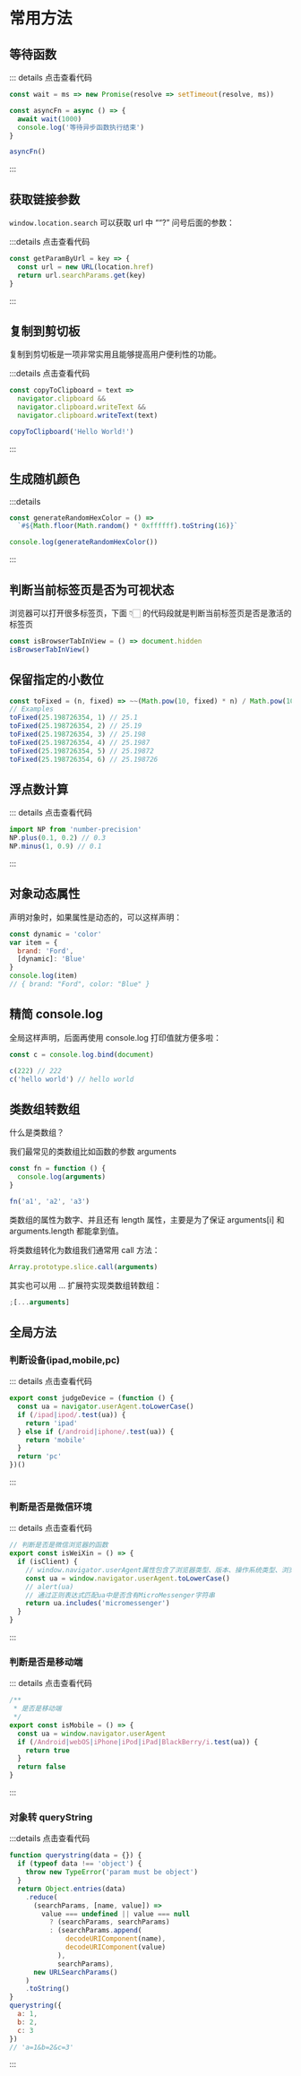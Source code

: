 # 常用方法

## 等待函数

::: details 点击查看代码

```js
const wait = ms => new Promise(resolve => setTimeout(resolve, ms))

const asyncFn = async () => {
  await wait(1000)
  console.log('等待异步函数执行结束')
}

asyncFn()
```

:::

## 获取链接参数

`window.location.search` 可以获取 url 中 ““?” 问号后面的参数：

:::details 点击查看代码

```js
const getParamByUrl = key => {
  const url = new URL(location.href)
  return url.searchParams.get(key)
}
```

:::

## 复制到剪切板

复制到剪切板是一项非常实用且能够提高用户便利性的功能。

:::details 点击查看代码

```js
const copyToClipboard = text =>
  navigator.clipboard &&
  navigator.clipboard.writeText &&
  navigator.clipboard.writeText(text)

copyToClipboard('Hello World!')
```

:::

## 生成随机颜色

:::details

```js
const generateRandomHexColor = () =>
  `#${Math.floor(Math.random() * 0xffffff).toString(16)}`

console.log(generateRandomHexColor())
```

:::

## 判断当前标签页是否为可视状态

浏览器可以打开很多标签页，下面 👇🏻 的代码段就是判断当前标签页是否是激活的标签页

```js
const isBrowserTabInView = () => document.hidden
isBrowserTabInView()
```

## 保留指定的小数位

```js
const toFixed = (n, fixed) => ~~(Math.pow(10, fixed) * n) / Math.pow(10, fixed)
// Examples
toFixed(25.198726354, 1) // 25.1
toFixed(25.198726354, 2) // 25.19
toFixed(25.198726354, 3) // 25.198
toFixed(25.198726354, 4) // 25.1987
toFixed(25.198726354, 5) // 25.19872
toFixed(25.198726354, 6) // 25.198726
```

## 浮点数计算

::: details 点击查看代码

```js
import NP from 'number-precision'
NP.plus(0.1, 0.2) // 0.3
NP.minus(1, 0.9) // 0.1
```

:::

## 对象动态属性

声明对象时，如果属性是动态的，可以这样声明：

```js
const dynamic = 'color'
var item = {
  brand: 'Ford',
  [dynamic]: 'Blue'
}
console.log(item)
// { brand: "Ford", color: "Blue" }
```

## 精简 console.log

全局这样声明，后面再使用 console.log 打印值就方便多啦：

```js
const c = console.log.bind(document)

c(222) // 222
c('hello world') // hello world
```

## 类数组转数组

什么是类数组？

我们最常见的类数组比如函数的参数 arguments

```js
const fn = function () {
  console.log(arguments)
}

fn('a1', 'a2', 'a3')
```

类数组的属性为数字、并且还有 length 属性，主要是为了保证 arguments[i] 和 arguments.length 都能拿到值。

将类数组转化为数组我们通常用 call 方法：

```js
Array.prototype.slice.call(arguments)
```

其实也可以用 ... 扩展符实现类数组转数组：

```js
;[...arguments]
```

## 全局方法

### 判断设备(ipad,mobile,pc)

::: details 点击查看代码

```js
export const judgeDevice = (function () {
  const ua = navigator.userAgent.toLowerCase()
  if (/ipad|ipod/.test(ua)) {
    return 'ipad'
  } else if (/android|iphone/.test(ua)) {
    return 'mobile'
  }
  return 'pc'
})()
```

:::

### 判断是否是微信环境

::: details 点击查看代码

```js
// 判断是否是微信浏览器的函数
export const isWeiXin = () => {
  if (isClient) {
    // window.navigator.userAgent属性包含了浏览器类型、版本、操作系统类型、浏览器引擎类型等信息，这个属性可以用来判断浏览器类型
    const ua = window.navigator.userAgent.toLowerCase()
    // alert(ua)
    // 通过正则表达式匹配ua中是否含有MicroMessenger字符串
    return ua.includes('micromessenger')
  }
}
```

:::

### 判断是否是移动端

::: details 点击查看代码

```js
/**
 * 是否是移动端
 */
export const isMobile = () => {
  const ua = window.navigator.userAgent
  if (/Android|webOS|iPhone|iPod|iPad|BlackBerry/i.test(ua)) {
    return true
  }
  return false
}
```

:::

### 对象转 queryString

:::details 点击查看代码

```js
function querystring(data = {}) {
  if (typeof data !== 'object') {
    throw new TypeError('param must be object')
  }
  return Object.entries(data)
    .reduce(
      (searchParams, [name, value]) =>
        value === undefined || value === null
          ? (searchParams, searchParams)
          : (searchParams.append(
              decodeURIComponent(name),
              decodeURIComponent(value)
            ),
            searchParams),
      new URLSearchParams()
    )
    .toString()
}
querystring({
  a: 1,
  b: 2,
  c: 3
})
// 'a=1&b=2&c=3'
```

:::
